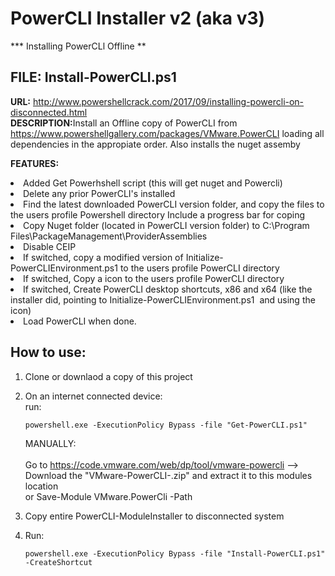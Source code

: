 # PowerCLI Installer v2 (aka v3)
*** Installing PowerCLl Offline **

## FILE: Install-PowerCLI.ps1
<b>URL:</b> http://www.powershellcrack.com/2017/09/installing-powercli-on-disconnected.html<br />
<b>DESCRIPTION:</b>Install an Offline copy of PowerCLI from https://www.powershellgallery.com/packages/VMware.PowerCLI
loading all dependencies in the appropiate order. Also installs the nuget assemby

<b>FEATURES:</b>
<li>Added Get Powerhshell script (this will get nuget and Powercli)</li>
<li>Delete any prior PowerCLI's installed</li>
<li>Find the latest downloaded PowerCLI version folder, and copy the files to the users profile Powershell directory
Include a progress bar for coping</li>
<li>Copy Nuget folder (located in PowerCLI version folder) to C:\Program Files\PackageManagement\ProviderAssemblies</li>
<li>Disable CEIP</li>
<li>If switched, copy a modified version of Initialize-PowerCLIEnvironment.ps1 to the users profile PowerCLI directory</li>
<li>If switched, Copy a icon to the users profile PowerCLI directory</li>
<li>If switched, Create PowerCLI desktop shortcuts, x86 and x64 (like the installer did, pointing to Initialize-PowerCLIEnvironment.ps1  and using the icon)</li>
<li>Load PowerCLI when done. </li>

## How to use:
 1. Clone or downlaod a copy of this project
 2. On an internet connected device:<br />
    run: 
             
        powershell.exe -ExecutionPolicy Bypass -file "Get-PowerCLI.ps1"
              
    MANUALLY: <br />      
     Go to https://code.vmware.com/web/dp/tool/vmware-powercli --> Download the "VMware-PowerCLI-<version>.zip" and extract it to this modules location<br />
     or Save-Module VMware.PowerCli -Path <location of this module folder><br />
 2. Copy entire PowerCLI-ModuleInstaller to disconnected system<br />
 3. Run: <br />
 
        powershell.exe -ExecutionPolicy Bypass -file "Install-PowerCLI.ps1" -CreateShortcut
